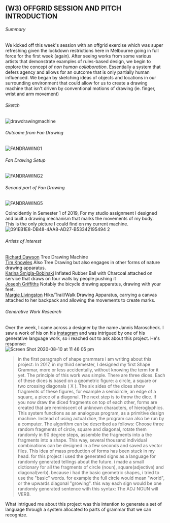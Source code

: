 ## (W3) OFFGRID SESSION AND PITCH INTRODUCTION

###### Summary
We kicked off this week's session with an offgrid exercise which was super refreshing given the lockdown restrictions here in Melbourne going in full force for the first week (again). After seeing works from some various artists that demonstrate examples of rules-based design, we begin to explore the concept of *non human collaboration*. Essentially a system that defers agency and allows for an outcome that is only partially human influenced. We began by sketching ideas of objects and locations in our surrounding environment that could allow for us to create a drawing machine that isn't driven by conventional motions of drawing (ie. finger, wrist and arm movement)
###### Sketch
![drawdrawingmachine](https://user-images.githubusercontent.com/68724434/89787874-98cb6a80-db61-11ea-8afa-1a686178e291.png)
###### Outcome from *Fan Drawing*
![FANDRAWING1](https://user-images.githubusercontent.com/68724434/89785302-8b13e600-db5d-11ea-9d43-b2aa56f39986.jpg)
###### *Fan Drawing* Setup
![FANDRAWING2](https://user-images.githubusercontent.com/68724434/89785358-a252d380-db5d-11ea-8c1c-e8b4e86777a7.jpg)
###### Second part of *Fan Drawing*
![FANDRAWING5](https://user-images.githubusercontent.com/68724434/89785365-a7b01e00-db5d-11ea-990f-d845c56937e7.jpg)

Coincidently in Semester 1 of 2019, For my studio assignment I designed and built a drawing mechanism that marks the movements of my body.<br /> This is the only picture I could find on my current machine.<br />
![091EB1E8-DB48-4AA8-AD27-B53342195494 2](https://user-images.githubusercontent.com/68724434/89786124-c7941180-db5e-11ea-9e43-7ec5ad125e64.png)

###### Artists of Interest
[Richard Dawson](https://wakeupscreaming.com/richard-dawson-the-tree-drawing-machine/) Tree Drawing Machine <br/>
[Tim Knowles](http://www.timknowles.co.uk/) Also Tree Drawing but also engages in other forms of nature drawing apparatus.<br/>
[Karina Smigla-Bobinski](https://www.smigla-bobinski.com/english/works/ADA/) Inflated Rubber Ball with Charcoal attached on service that draws on four walls by people pushing it<br/>
[Joseph Griffiths](https://josephlgriffiths.com/index.html) Notably the bicycle drawing apparatus, drawing with your feet.<br/>
[Margie Livingston](http://www.margie.net/index.html) Hike/Trail/Walk Drawing Apparatus, carrying a canvas attached to her backpack and allowing the movements to create marks.

###### Generative Work Research

Over the week, I came across a designer by the name Jannis Maroscheck. I saw a work of his on his [instagram](https://www.instagram.com/jannimaroscheck/) and was intrigued by one of his generative language work, so i reached out to ask about this project. He's response:<br/>
![Screen Shot 2020-08-10 at 11 46 05 pm](https://user-images.githubusercontent.com/68724434/89789266-b7cafc00-db63-11ea-81ae-2163950fab78.png)
>in the first paragraph of shape grammars i am writing about this project: In 2017, in my third semester, I designed my first Shape Grammar, more or less accidentally, without knowing the term for it yet. The principle of this work was simple.
There are three dices. Each of these dices is based on a geometric figure: a circle, a square or two crossing diagonals ( X ). The six sides of the dices show fragments of these figures, for example a semicircle, an edge of a square, a piece of a diagonal. The next step is to throw the dice. If you now draw the diced fragments on top of each other, forms are created that are reminiscent of unknown characters, of hieroglyphics.
This system functions as an analogous program, as a primitive design machine. Instead of using actual dice, the program can also be run by a computer. The algorithm can be described as follows: Choose three random fragments of circle, square and diagonal, rotate them randomly in 90 degree steps, assemble the fragments into a the fragments into a shape. This way, several thousand individual combinations can be designed in a few seconds and saved as vector files.
This idea of mass production of forms has been stuck in my head. for this project i used the generated signs as a language for randomly generated tellings about the future. i made a small dictionary for all the fragments of circle (noun), square(adjective) and diagonal(verb). because i had the basic geometric shapes, i tried to use the "basic" words. for example the full circle would mean "world", or the upwards diagonal "growing". this way each sign would be one randomly generated sentence with this syntax: The ADJ NOUN will VERB.

What intrigued me about this project was this intention to generate a set of language through a system allocated to parts of grammar that we can recognize.
